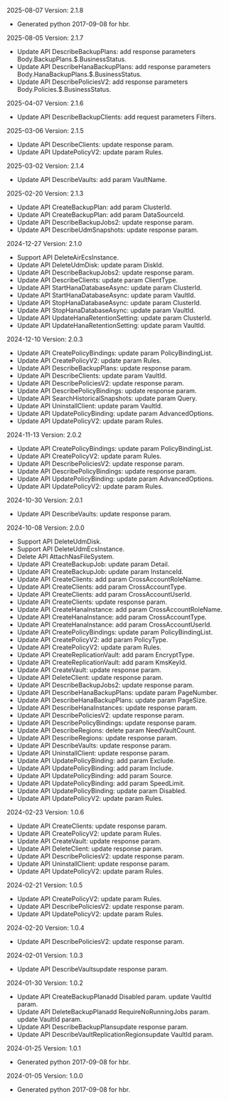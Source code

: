 2025-08-07 Version: 2.1.8
- Generated python 2017-09-08 for hbr.

2025-08-05 Version: 2.1.7
- Update API DescribeBackupPlans: add response parameters Body.BackupPlans.$.BusinessStatus.
- Update API DescribeHanaBackupPlans: add response parameters Body.HanaBackupPlans.$.BusinessStatus.
- Update API DescribePoliciesV2: add response parameters Body.Policies.$.BusinessStatus.


2025-04-07 Version: 2.1.6
- Update API DescribeBackupClients: add request parameters Filters.


2025-03-06 Version: 2.1.5
- Update API DescribeClients: update response param.
- Update API UpdatePolicyV2: update param Rules.


2025-03-02 Version: 2.1.4
- Update API DescribeVaults: add param VaultName.


2025-02-20 Version: 2.1.3
- Update API CreateBackupPlan: add param ClusterId.
- Update API CreateBackupPlan: add param DataSourceId.
- Update API DescribeBackupJobs2: update response param.
- Update API DescribeUdmSnapshots: update response param.


2024-12-27 Version: 2.1.0
- Support API DeleteAirEcsInstance.
- Update API DeleteUdmDisk: update param DiskId.
- Update API DescribeBackupJobs2: update response param.
- Update API DescribeClients: update param ClientType.
- Update API StartHanaDatabaseAsync: update param ClusterId.
- Update API StartHanaDatabaseAsync: update param VaultId.
- Update API StopHanaDatabaseAsync: update param ClusterId.
- Update API StopHanaDatabaseAsync: update param VaultId.
- Update API UpdateHanaRetentionSetting: update param ClusterId.
- Update API UpdateHanaRetentionSetting: update param VaultId.


2024-12-10 Version: 2.0.3
- Update API CreatePolicyBindings: update param PolicyBindingList.
- Update API CreatePolicyV2: update param Rules.
- Update API DescribeBackupPlans: update response param.
- Update API DescribeClients: update param VaultId.
- Update API DescribePoliciesV2: update response param.
- Update API DescribePolicyBindings: update response param.
- Update API SearchHistoricalSnapshots: update param Query.
- Update API UninstallClient: update param VaultId.
- Update API UpdatePolicyBinding: update param AdvancedOptions.
- Update API UpdatePolicyV2: update param Rules.


2024-11-13 Version: 2.0.2
- Update API CreatePolicyBindings: update param PolicyBindingList.
- Update API CreatePolicyV2: update param Rules.
- Update API DescribePoliciesV2: update response param.
- Update API DescribePolicyBindings: update response param.
- Update API UpdatePolicyBinding: update param AdvancedOptions.
- Update API UpdatePolicyV2: update param Rules.


2024-10-30 Version: 2.0.1
- Update API DescribeVaults: update response param.


2024-10-08 Version: 2.0.0
- Support API DeleteUdmDisk.
- Support API DeleteUdmEcsInstance.
- Delete API AttachNasFileSystem.
- Update API CreateBackupJob: update param Detail.
- Update API CreateBackupJob: update param InstanceId.
- Update API CreateClients: add param CrossAccountRoleName.
- Update API CreateClients: add param CrossAccountType.
- Update API CreateClients: add param CrossAccountUserId.
- Update API CreateClients: update response param.
- Update API CreateHanaInstance: add param CrossAccountRoleName.
- Update API CreateHanaInstance: add param CrossAccountType.
- Update API CreateHanaInstance: add param CrossAccountUserId.
- Update API CreatePolicyBindings: update param PolicyBindingList.
- Update API CreatePolicyV2: add param PolicyType.
- Update API CreatePolicyV2: update param Rules.
- Update API CreateReplicationVault: add param EncryptType.
- Update API CreateReplicationVault: add param KmsKeyId.
- Update API CreateVault: update response param.
- Update API DeleteClient: update response param.
- Update API DescribeBackupJobs2: update response param.
- Update API DescribeHanaBackupPlans: update param PageNumber.
- Update API DescribeHanaBackupPlans: update param PageSize.
- Update API DescribeHanaInstances: update response param.
- Update API DescribePoliciesV2: update response param.
- Update API DescribePolicyBindings: update response param.
- Update API DescribeRegions: delete param NeedVaultCount.
- Update API DescribeRegions: update response param.
- Update API DescribeVaults: update response param.
- Update API UninstallClient: update response param.
- Update API UpdatePolicyBinding: add param Exclude.
- Update API UpdatePolicyBinding: add param Include.
- Update API UpdatePolicyBinding: add param Source.
- Update API UpdatePolicyBinding: add param SpeedLimit.
- Update API UpdatePolicyBinding: update param Disabled.
- Update API UpdatePolicyV2: update param Rules.


2024-02-23 Version: 1.0.6
- Update API CreateClients: update response param.
- Update API CreatePolicyV2: update param Rules.
- Update API CreateVault: update response param.
- Update API DeleteClient: update response param.
- Update API DescribePoliciesV2: update response param.
- Update API UninstallClient: update response param.
- Update API UpdatePolicyV2: update param Rules.


2024-02-21 Version: 1.0.5
- Update API CreatePolicyV2: update param Rules.
- Update API DescribePoliciesV2: update response param.
- Update API UpdatePolicyV2: update param Rules.


2024-02-20 Version: 1.0.4
- Update API DescribePoliciesV2: update response param.


2024-02-01 Version: 1.0.3
- Update API DescribeVaultsupdate response param.


2024-01-30 Version: 1.0.2
- Update API CreateBackupPlanadd Disabled param.
update VaultId param.
- Update API DeleteBackupPlanadd RequireNoRunningJobs param.
update VaultId param.
- Update API DescribeBackupPlansupdate response param.
- Update API DescribeVaultReplicationRegionsupdate VaultId param.


2024-01-25 Version: 1.0.1
- Generated python 2017-09-08 for hbr.

2024-01-05 Version: 1.0.0
- Generated python 2017-09-08 for hbr.

